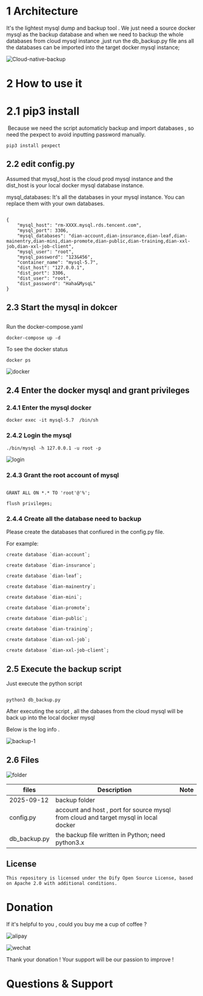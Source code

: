 # 1 Architecture 



   It's the lightest  mysql dump and backup tool .  We just need a source docker mysql as the backup database and when we need to backup the whole databases from cloud mysql instance ,just run  the db_backup.py file ans all the databases can be imported into the target docker mysql instance;



  

![Cloud-native-backup](./images/Cloud-native-backup.jpg)





# 2  How to use it 



# 2.1  pip3 install 

​     Because we need the script automaticly backup and import databases , so need the pexpect to avoid inputting password manually. 

```
pip3 install pexpect  
```



## 2.2  edit  config.py 



Assumed that mysql_host is the cloud prod mysql instance  and the dist_host is your local docker mysql database instance.

mysql_databases:  It's all the databases in your mysql instance. You can replace them with your own databases. 

```

{
    "mysql_host": "rm-XXXX.mysql.rds.tencent.com",
    "mysql_port": 3306,
    "mysql_databases": "dian-account,dian-insurance,dian-leaf,dian-mainentry,dian-mini,dian-promote,dian-public,dian-training,dian-xxl-job,dian-xxl-job-client",
    "mysql_user": "root",
    "mysql_password": "123&456",
    "container_name": "mysql-5.7",
    "dist_host": "127.0.0.1",
    "dist_port": 3306,
    "dist_user": "root",
    "dist_password": "Haha&MysqL"
}

```



## 2.3 Start the mysql in dokcer

##  

Run the docker-compose.yaml 

```
docker-compose up -d 
```

To see the docker status 

```
docker ps 
```

![docker](./images/docker.jpg)





## 2.4  Enter the docker mysql and grant privileges



### 2.4.1 Enter the mysql  docker 

```
docker exec -it mysql-5.7  /bin/sh  
```

### 2.4.2  Login the mysql 

```
./bin/mysql -h 127.0.0.1 -u root -p
```



![login](/Users/pengjiang/Desktop/tem/login.jpg)





### 2.4.3  Grant the root account of mysql 

```

GRANT ALL ON *.* TO 'root'@'%';

flush privileges;

```

### 2.4.4  Create  all the database need to backup 

Please create the databases that confiured in the config.py file. 

For example: 

```
create database `dian-account`;

create database `dian-insurance`;

create database `dian-leaf`;

create database `dian-mainentry`;

create database `dian-mini`;

create database `dian-promote`;

create database `dian-public`;

create database `dian-training`;

create database `dian-xxl-job`;

create database `dian-xxl-job-client`;
```



## 2.5 Execute the backup script 

Just execute the python script 

```

python3 db_backup.py 

```

After executing the script , all the dabases from the cloud mysql will be back up into the local docker mysql 

Below is the log info .

![backup-1](./images/backup-1.jpg)



##    2.6  Files 



![folder](./images/folder.jpg)

   





| files        | Description                                                  | Note |
| ------------ | ------------------------------------------------------------ | ---- |
| 2025-09-12   | backup folder                                                |      |
| config.py    | account and host , port for  source mysql from cloud and target mysql in local docker |      |
| db_backup.py | the backup file written in Python; need python3.x            |      |

 

## License

```
This repository is licensed under the Dify Open Source License, based on Apache 2.0 with additional conditions.

```

# 

# Donation



If it's helpful to you , could you buy me a cup of coffee ? 



![alipay](./images/alipay.jpg)



![wechat](./images/wechat.jpg)



  Thank your donation !  Your support will be our  passion to improve ! 

# Questions & Support 





